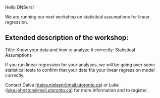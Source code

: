 
Hello DNSers!

We are running our next workshop on statistical assumptions for linear regression.

## Extended description of the workshop: ##

Title: Know your data and how to analyze it correctly: Statistical Assumptions

If you run linear regression for your analyses, we will be going over some statistical tests to confirm that your data fits your linear regression model correctly.

Contact Daiva (daiva.nielsen@mail.utoronto.ca) or Luke (luke.johnston@mail.utoronto.ca) for more information and to register.
